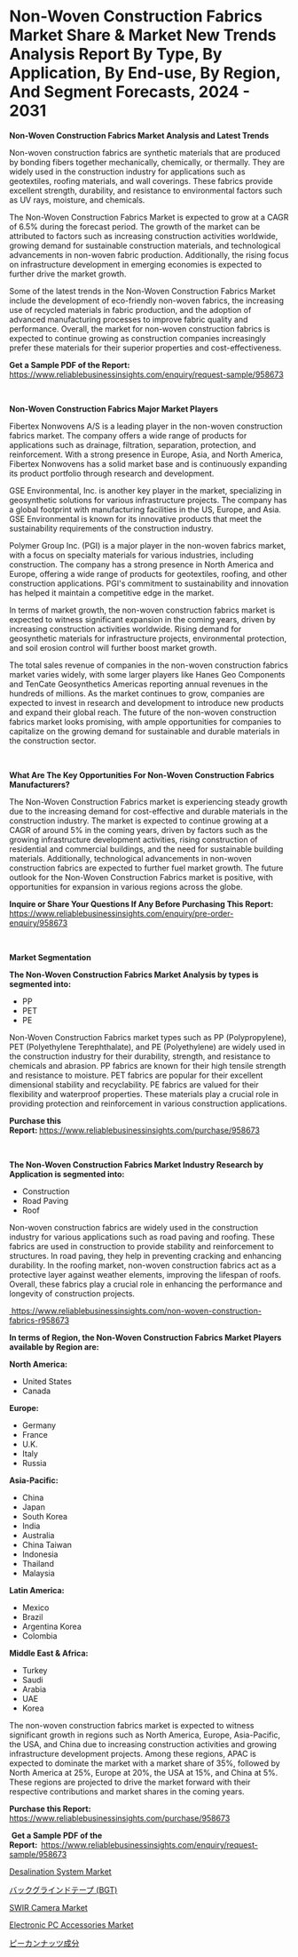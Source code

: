 <p><h1>Non-Woven Construction Fabrics Market Share & Market New Trends Analysis Report By Type, By Application, By End-use, By Region, And Segment Forecasts, 2024 - 2031</h1></p><p><strong>Non-Woven Construction Fabrics Market Analysis and Latest Trends</strong></p>
<p><p>Non-woven construction fabrics are synthetic materials that are produced by bonding fibers together mechanically, chemically, or thermally. They are widely used in the construction industry for applications such as geotextiles, roofing materials, and wall coverings. These fabrics provide excellent strength, durability, and resistance to environmental factors such as UV rays, moisture, and chemicals.</p><p>The Non-Woven Construction Fabrics Market is expected to grow at a CAGR of 6.5% during the forecast period. The growth of the market can be attributed to factors such as increasing construction activities worldwide, growing demand for sustainable construction materials, and technological advancements in non-woven fabric production. Additionally, the rising focus on infrastructure development in emerging economies is expected to further drive the market growth.</p><p>Some of the latest trends in the Non-Woven Construction Fabrics Market include the development of eco-friendly non-woven fabrics, the increasing use of recycled materials in fabric production, and the adoption of advanced manufacturing processes to improve fabric quality and performance. Overall, the market for non-woven construction fabrics is expected to continue growing as construction companies increasingly prefer these materials for their superior properties and cost-effectiveness.</p></p>
<p><strong>Get a Sample PDF of the Report:&nbsp;</strong> <a href="https://www.reliablebusinessinsights.com/enquiry/request-sample/958673">https://www.reliablebusinessinsights.com/enquiry/request-sample/958673</a></p>
<p>&nbsp;</p>
<p><strong>Non-Woven Construction Fabrics Major Market Players</strong></p>
<p><p>Fibertex Nonwovens A/S is a leading player in the non-woven construction fabrics market. The company offers a wide range of products for applications such as drainage, filtration, separation, protection, and reinforcement. With a strong presence in Europe, Asia, and North America, Fibertex Nonwovens has a solid market base and is continuously expanding its product portfolio through research and development.</p><p>GSE Environmental, Inc. is another key player in the market, specializing in geosynthetic solutions for various infrastructure projects. The company has a global footprint with manufacturing facilities in the US, Europe, and Asia. GSE Environmental is known for its innovative products that meet the sustainability requirements of the construction industry.</p><p>Polymer Group Inc. (PGI) is a major player in the non-woven fabrics market, with a focus on specialty materials for various industries, including construction. The company has a strong presence in North America and Europe, offering a wide range of products for geotextiles, roofing, and other construction applications. PGI's commitment to sustainability and innovation has helped it maintain a competitive edge in the market.</p><p>In terms of market growth, the non-woven construction fabrics market is expected to witness significant expansion in the coming years, driven by increasing construction activities worldwide. Rising demand for geosynthetic materials for infrastructure projects, environmental protection, and soil erosion control will further boost market growth.</p><p>The total sales revenue of companies in the non-woven construction fabrics market varies widely, with some larger players like Hanes Geo Components and TenCate Geosynthetics Americas reporting annual revenues in the hundreds of millions. As the market continues to grow, companies are expected to invest in research and development to introduce new products and expand their global reach. The future of the non-woven construction fabrics market looks promising, with ample opportunities for companies to capitalize on the growing demand for sustainable and durable materials in the construction sector.</p></p>
<p>&nbsp;</p>
<p><strong>What Are The Key Opportunities For Non-Woven Construction Fabrics Manufacturers?</strong></p>
<p><p>The Non-Woven Construction Fabrics market is experiencing steady growth due to the increasing demand for cost-effective and durable materials in the construction industry. The market is expected to continue growing at a CAGR of around 5% in the coming years, driven by factors such as the growing infrastructure development activities, rising construction of residential and commercial buildings, and the need for sustainable building materials. Additionally, technological advancements in non-woven construction fabrics are expected to further fuel market growth. The future outlook for the Non-Woven Construction Fabrics market is positive, with opportunities for expansion in various regions across the globe.</p></p>
<p><strong>Inquire or Share Your Questions If Any Before Purchasing This Report:</strong> <a href="https://www.reliablebusinessinsights.com/enquiry/pre-order-enquiry/958673">https://www.reliablebusinessinsights.com/enquiry/pre-order-enquiry/958673</a></p>
<p>&nbsp;</p>
<p><strong>Market Segmentation</strong></p>
<p><strong>The Non-Woven Construction Fabrics Market Analysis by types is segmented into:</strong></p>
<p><ul><li>PP</li><li>PET</li><li>PE</li></ul></p>
<p><p>Non-Woven Construction Fabrics market types such as PP (Polypropylene), PET (Polyethylene Terephthalate), and PE (Polyethylene) are widely used in the construction industry for their durability, strength, and resistance to chemicals and abrasion. PP fabrics are known for their high tensile strength and resistance to moisture. PET fabrics are popular for their excellent dimensional stability and recyclability. PE fabrics are valued for their flexibility and waterproof properties. These materials play a crucial role in providing protection and reinforcement in various construction applications.</p></p>
<p><strong>Purchase this Report:&nbsp;</strong><a href="https://www.reliablebusinessinsights.com/purchase/958673">https://www.reliablebusinessinsights.com/purchase/958673</a></p>
<p>&nbsp;</p>
<p><strong>The Non-Woven Construction Fabrics Market Industry Research by Application is segmented into:</strong></p>
<p><ul><li>Construction</li><li>Road Paving</li><li>Roof</li></ul></p>
<p><p>Non-woven construction fabrics are widely used in the construction industry for various applications such as road paving and roofing. These fabrics are used in construction to provide stability and reinforcement to structures. In road paving, they help in preventing cracking and enhancing durability. In the roofing market, non-woven construction fabrics act as a protective layer against weather elements, improving the lifespan of roofs. Overall, these fabrics play a crucial role in enhancing the performance and longevity of construction projects.</p></p>
<p><a href="https://www.reliablebusinessinsights.com/non-woven-construction-fabrics-r958673">&nbsp;https://www.reliablebusinessinsights.com/non-woven-construction-fabrics-r958673</a></p>
<p><strong>In terms of Region, the Non-Woven Construction Fabrics Market Players available by Region are:</strong></p>
<p>
    <p> <strong> North America: </strong>
        <ul>
            <li>United States</li>
            <li>Canada</li>
        </ul>
        </p> 
    <p> <strong> Europe: </strong>
        <ul>
            <li>Germany</li>
            <li>France</li>
            <li>U.K.</li>
            <li>Italy</li>
            <li>Russia</li>
        </ul>
        </p> 
    <p> <strong> Asia-Pacific: </strong>
        <ul>
            <li>China</li>
            <li>Japan</li>
            <li>South Korea</li>
            <li>India</li>
            <li>Australia</li>
            <li>China Taiwan</li>
            <li>Indonesia</li>
            <li>Thailand</li>
            <li>Malaysia</li>
        </ul>
        </p> 
    <p> <strong> Latin America: </strong>
        <ul>
            <li>Mexico</li>
            <li>Brazil</li>
            <li>Argentina Korea</li>
            <li>Colombia</li>
        </ul>
        </p> 
    <p> <strong> Middle East & Africa: </strong>
        <ul>
            <li>Turkey</li>
            <li>Saudi</li>
            <li>Arabia</li>
            <li>UAE</li>
            <li>Korea</li>
        </ul>
    </p>
    </p>
<p><p>The non-woven construction fabrics market is expected to witness significant growth in regions such as North America, Europe, Asia-Pacific, the USA, and China due to increasing construction activities and growing infrastructure development projects. Among these regions, APAC is expected to dominate the market with a market share of 35%, followed by North America at 25%, Europe at 20%, the USA at 15%, and China at 5%. These regions are projected to drive the market forward with their respective contributions and market shares in the coming years.</p></p>
<p><strong>Purchase this Report: </strong><a href="https://www.reliablebusinessinsights.com/purchase/958673">https://www.reliablebusinessinsights.com/purchase/958673</a></p>
<p>&nbsp;<strong>Get a Sample PDF of the Report:&nbsp;&nbsp;</strong><a href="https://www.reliablebusinessinsights.com/enquiry/request-sample/958673">https://www.reliablebusinessinsights.com/enquiry/request-sample/958673</a></p>
<p><strong></strong></p>
<p><p><a href="https://github.com/kufem1/Market-Research-Report-List-2/blob/main/desalination-system-market.md">Desalination System Market</a></p><p><a href="https://github.com/CloydAbbott2023/Market-Research-Report-List-1/blob/main/573282484506.md">バックグラインドテープ (BGT)</a></p><p><a href="https://www.linkedin.com/pulse/swir-camera-market-analysis-its-cagr-segmentation-global-lhzke?trackingId=5bRaaPXTpMvfNvI6IBWxHg%3D%3D">SWIR Camera Market</a></p><p><a href="https://github.com/singletonthaxterkelliehr2df/Market-Research-Report-List-2/blob/main/electronic-pc-accessories-market.md">Electronic PC Accessories Market</a></p><p><a href="https://github.com/AaronVargas43/Market-Research-Report-List-1/blob/main/682234684504.md">ピーカンナッツ成分</a></p></p>